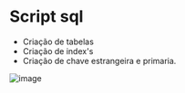 # Script sql
- Criação de tabelas
- Criação de index's
- Criação de chave estrangeira e primaria. 


![image](https://user-images.githubusercontent.com/69328711/162853723-17383cb5-042e-4164-874a-0afab93c97e6.png)
